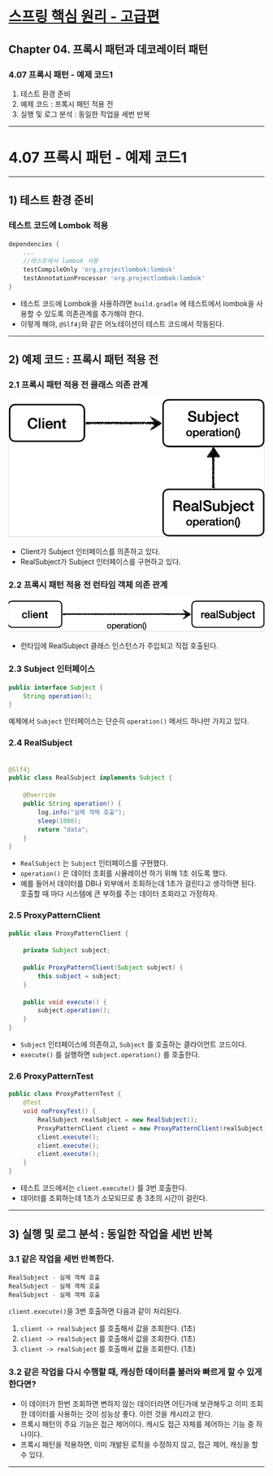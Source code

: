 # <a href = "../README.md" target="_blank">스프링 핵심 원리 - 고급편</a>
## Chapter 04. 프록시 패턴과 데코레이터 패턴
### 4.07 프록시 패턴 - 예제 코드1
1) 테스트 환경 준비
2) 예제 코드 : 프록시 패턴 적용 전
3) 실행 및 로그 분석 : 동일한 작업을 세번 반복

---

# 4.07 프록시 패턴 - 예제 코드1

---

## 1) 테스트 환경 준비

### 테스트 코드에 Lombok 적용
```groovy
dependencies {
    ...
    //테스트에서 lombok 사용
    testCompileOnly 'org.projectlombok:lombok'
    testAnnotationProcessor 'org.projectlombok:lombok'
}
```
- 테스트 코드에 Lombok을 사용하려면 `build.gradle` 에 테스트에서 lombok을 사용할 수 있도록
의존관계를 추가해야 한다.
- 이렇게 해야, `@Slf4j`와 같은 어노테이션이 테스트 코드에서 작동된다.

---

## 2) 예제 코드 : 프록시 패턴 적용 전

### 2.1 프록시 패턴 적용 전 클래스 의존 관계
![img.png](img/proxy_pattern1.png)
- Client가 Subject 인터페이스를 의존하고 있다.
- RealSubject가 Subject 인터페이스를 구현하고 있다.

### 2.2 프록시 패턴 적용 전 런타임 객체 의존 관계
![img_1.png](img/proxy_pattern2.png)
- 런타임에 RealSubject 클래스 인스턴스가 주입되고 직접 호출된다.

### 2.3 Subject 인터페이스 
```java
public interface Subject {
    String operation();
}
```
예제에서 `Subject` 인터페이스는 단순히 `operation()` 메서드 하나만 가지고 있다.

### 2.4 RealSubject
```java

@Slf4j
public class RealSubject implements Subject {

    @Override
    public String operation() {
        log.info("실제 객체 호출");
        sleep(1000);
        return "data";
    }
}
```
- `RealSubject` 는 `Subject` 인터페이스를 구현했다.
- `operation()` 은 데이터 조회를 시뮬레이션 하기 위해 1초 쉬도록 했다.
- 예를 들어서 데이터를 DB나 외부에서 조회하는데 1초가 걸린다고 생각하면 된다.
호출할 때 마다 시스템에 큰 부하를 주는 데이터 조회라고 가정하자.

### 2.5 ProxyPatternClient
```java
public class ProxyPatternClient {

    private Subject subject;

    public ProxyPatternClient(Subject subject) {
        this.subject = subject;
    }

    public void execute() {
        subject.operation();
    }
}
```
- `Subject` 인터페이스에 의존하고, `Subject` 를 호출하는 클라이언트 코드이다.
- `execute()` 를 실행하면 `subject.operation()` 를 호출한다.

### 2.6 ProxyPatternTest
```java
public class ProxyPatternTest {
    @Test
    void noProxyTest() {
        RealSubject realSubject = new RealSubject();
        ProxyPatternClient client = new ProxyPatternClient(realSubject);
        client.execute();
        client.execute();
        client.execute();
    }
}
```
- 테스트 코드에서는 `client.execute()` 를 3번 호출한다.
- 데이터를 조회하는데 1초가 소모되므로 총 3초의 시간이 걸린다.

---

## 3) 실행 및 로그 분석 : 동일한 작업을 세번 반복

### 3.1 같은 작업을 세번 반복한다.
```java
RealSubject - 실제 객체 호출
RealSubject - 실제 객체 호출
RealSubject - 실제 객체 호출
```
`client.execute()`을 3번 호출하면 다음과 같이 처리된다.

1. `client -> realSubject` 를 호출해서 값을 조회한다. (1초)
2. `client -> realSubject` 를 호출해서 값을 조회한다. (1초)
3. `client -> realSubject` 를 호출해서 값을 조회한다. (1초)

### 3.2 같은 작업을 다시 수행할 때, 캐싱한 데이터를 불러와 빠르게 할 수 있게 한다면?
- 이 데이터가 한번 조회하면 변하지 않는 데이터라면 어딘가에 보관해두고 이미 조회한 데이터를
사용하는 것이 성능상 좋다. 이런 것을 캐시라고 한다.
- 프록시 패턴의 주요 기능은 접근 제어이다. 캐시도 접근 자체를 제어하는 기능 중 하나이다.
- 프록시 패턴을 적용하면, 이미 개발된 로직을 수정하지 않고, 접근 제어, 캐싱을 할 수 있다.

---
